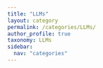 ```yaml
---
title: "LLMs"
layout: category
permalink: /categories/LLMs/
author_profile: true
taxonomy: LLMs
sidebar:
  nav: "categories"
---
```


